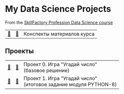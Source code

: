 # My Data Science Projects

From the [SkillFactory Profession Data Science course](https://lms.skillfactory.ru/courses/course-v1:SkillFactory+DSPR-2.0+14JULY2021/course/)


| | | |
|-|-|-|
|[📁](/synopsis)|[📄](/synopsis/README.md)|Конспекты материалов курса|

## Проекты
| | | |
|-|-|-|
|[📁](/project_0)|[📄](/project_0/README.md)| Проект 0. Игра "Угадай число"<br>(базовое решение)|
|[📁](/project_1)|[📄](/project_1/README.md)| Проект 1. Игра "Угадай число"<br>(итоговое задание модуля PYTHON-8)|
